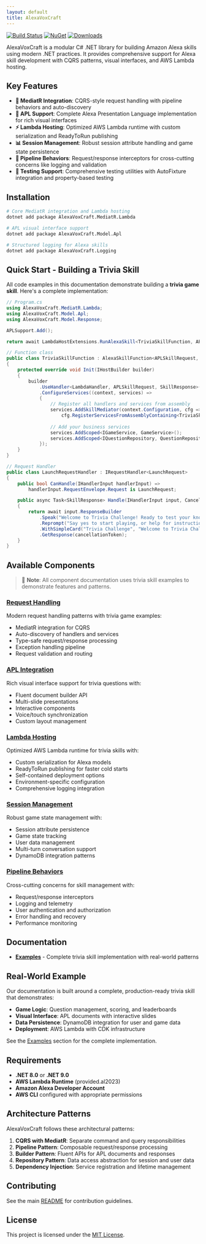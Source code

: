```yaml
---
layout: default
title: AlexaVoxCraft
---
```


[![Build Status](https://github.com/LayeredCraft/alexa-vox-craft/actions/workflows/build.yaml/badge.svg)](https://github.com/LayeredCraft/alexa-vox-craft/actions/workflows/build.yaml)
[![NuGet](https://img.shields.io/nuget/v/AlexaVoxCraft.MediatR.Lambda.svg)](https://www.nuget.org/packages/AlexaVoxCraft.MediatR.Lambda/)
[![Downloads](https://img.shields.io/nuget/dt/AlexaVoxCraft.MediatR.Lambda.svg)](https://www.nuget.org/packages/AlexaVoxCraft.MediatR.Lambda/)

AlexaVoxCraft is a modular C# .NET library for building Amazon Alexa skills using modern .NET practices. It provides comprehensive support for Alexa skill development with CQRS patterns, visual interfaces, and AWS Lambda hosting.

## Key Features

- **🎯 MediatR Integration**: CQRS-style request handling with pipeline behaviors and auto-discovery
- **🎨 APL Support**: Complete Alexa Presentation Language implementation for rich visual interfaces
- **⚡ Lambda Hosting**: Optimized AWS Lambda runtime with custom serialization and ReadyToRun publishing
- **📊 Session Management**: Robust session attribute handling and game state persistence
- **🔧 Pipeline Behaviors**: Request/response interceptors for cross-cutting concerns like logging and validation
- **🧪 Testing Support**: Comprehensive testing utilities with AutoFixture integration and property-based testing

## Installation

```bash
# Core MediatR integration and Lambda hosting
dotnet add package AlexaVoxCraft.MediatR.Lambda

# APL visual interface support
dotnet add package AlexaVoxCraft.Model.Apl

# Structured logging for Alexa skills
dotnet add package AlexaVoxCraft.Logging
```

## Quick Start - Building a Trivia Skill

All code examples in this documentation demonstrate building a **trivia game skill**. Here's a complete implementation:

```csharp
// Program.cs
using AlexaVoxCraft.MediatR.Lambda;
using AlexaVoxCraft.Model.Apl;
using AlexaVoxCraft.Model.Response;

APLSupport.Add();

return await LambdaHostExtensions.RunAlexaSkill<TriviaSkillFunction, APLSkillRequest, SkillResponse>();

// Function class
public class TriviaSkillFunction : AlexaSkillFunction<APLSkillRequest, SkillResponse>
{
    protected override void Init(IHostBuilder builder)
    {
        builder
            .UseHandler<LambdaHandler, APLSkillRequest, SkillResponse>()
            .ConfigureServices((context, services) =>
            {
                // Register all handlers and services from assembly
                services.AddSkillMediator(context.Configuration, cfg => 
                    cfg.RegisterServicesFromAssemblyContaining<TriviaSkillFunction>());
                
                // Add your business services
                services.AddScoped<IGameService, GameService>();
                services.AddScoped<IQuestionRepository, QuestionRepository>();
            });
    }
}

// Request Handler
public class LaunchRequestHandler : IRequestHandler<LaunchRequest>
{
    public bool CanHandle(IHandlerInput handlerInput) => 
        handlerInput.RequestEnvelope.Request is LaunchRequest;

    public async Task<SkillResponse> Handle(IHandlerInput input, CancellationToken cancellationToken)
    {
        return await input.ResponseBuilder
            .Speak("Welcome to Trivia Challenge! Ready to test your knowledge?")
            .Reprompt("Say yes to start playing, or help for instructions.")
            .WithSimpleCard("Trivia Challenge", "Welcome to Trivia Challenge!")
            .GetResponse(cancellationToken);
    }
}
```

## Available Components

> 📝 **Note**: All component documentation uses trivia skill examples to demonstrate features and patterns.

### [Request Handling](components/request-handling.md)

Modern request handling patterns with trivia game examples:

- MediatR integration for CQRS
- Auto-discovery of handlers and services
- Type-safe request/response processing
- Exception handling pipeline
- Request validation and routing

### [APL Integration](components/apl-integration.md)

Rich visual interface support for trivia questions with:

- Fluent document builder API
- Multi-slide presentations
- Interactive components
- Voice/touch synchronization
- Custom layout management

### [Lambda Hosting](components/lambda-hosting.md)

Optimized AWS Lambda runtime for trivia skills with:

- Custom serialization for Alexa models
- ReadyToRun publishing for faster cold starts
- Self-contained deployment options
- Environment-specific configuration
- Comprehensive logging integration

### [Session Management](components/session-management.md)

Robust game state management with:

- Session attribute persistence
- Game state tracking
- User data management
- Multi-turn conversation support
- DynamoDB integration patterns

### [Pipeline Behaviors](components/pipeline-behaviors.md)

Cross-cutting concerns for skill management with:

- Request/response interceptors
- Logging and telemetry
- User authentication and authorization
- Error handling and recovery
- Performance monitoring

## Documentation

- **[Examples](examples/index.md)** - Complete trivia skill implementation with real-world patterns

## Real-World Example

Our documentation is built around a complete, production-ready trivia skill that demonstrates:

- **Game Logic**: Question management, scoring, and leaderboards
- **Visual Interface**: APL documents with interactive slides
- **Data Persistence**: DynamoDB integration for user and game data
- **Deployment**: AWS Lambda with CDK infrastructure

See the [Examples](examples/index.md) section for the complete implementation.

## Requirements

- **.NET 8.0** or **.NET 9.0**
- **AWS Lambda Runtime** (provided.al2023)
- **Amazon Alexa Developer Account**
- **AWS CLI** configured with appropriate permissions

## Architecture Patterns

AlexaVoxCraft follows these architectural patterns:

1. **CQRS with MediatR**: Separate command and query responsibilities
2. **Pipeline Pattern**: Composable request/response processing
3. **Builder Pattern**: Fluent APIs for APL documents and responses
4. **Repository Pattern**: Data access abstraction for session and user data
5. **Dependency Injection**: Service registration and lifetime management

## Contributing

See the main [README](https://github.com/LayeredCraft/alexa-vox-craft#contributing) for contribution guidelines.

## License

This project is licensed under the [MIT License](https://github.com/LayeredCraft/alexa-vox-craft/blob/main/LICENSE).